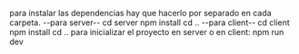 para instalar las dependencias hay que hacerlo por separado en cada carpeta.
--para server--
cd server
npm install
cd ..
--para client--
cd client
npm install
cd ..
para inicializar el proyecto en server o en client:
npm run dev